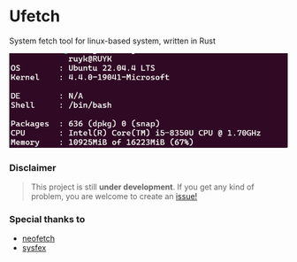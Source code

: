 # Ufetch
System fetch tool for linux-based system, written in Rust

![ufetch](img/screenshot.png)

### Disclaimer
> This project is still <b>under development</b>. If you get any kind of problem, you are welcome to create an [issue!](https://github.com/avishekdutta531/Ufetch/issues)

### Special thanks to
* [neofetch](https://github.com/dylanaraps/neofetch)
* [sysfex](https://github.com/mehedirm6244/sysfex)
